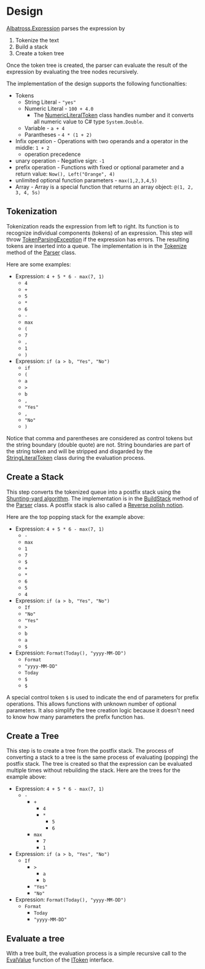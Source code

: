 # Design
[Albatross.Expression](xref:Albatross.Expression) parses the expression by
1. Tokenize the text
1. Build a stack
1. Create a token tree

Once the token tree is created, the parser can evaluate the result of the expression by evaluating the tree nodes recursively.  

The implementation of the design supports the following functionalties:
* Tokens
    * String Literal - `"yes"`
    * Numeric Literal - `100 + 4.0`
        * The [NumericLiteralToken](xref:Albatross.Expression.Tokens.NumericLiteralToken) class handles number and it converts all numeric value to C# type `System.Double`.
    * Variable - `a + 4`
    * Parantheses - `4 * (1 + 2)`
* Infix operation - Operations with two operands and a operator in the middle: `1 + 2`
    * operation precedence
* unary operation - Negative sign: `-1`
* prefix operation - Functions with fixed or optional parameter and a return value: `Now(), Left("Orange", 4)`
* unlimited optional function parameters - `max(1,2,3,4,5)`
* Array - Array is a special function that returns an array object: `@(1, 2, 3, 4, 5s)`


## Tokenization
Tokenization reads the expression from left to right.  Its function is to recognize individual components (tokens) of an expression.  This step will throw [TokenParsingException](xref:Albatross.Expression.Exceptions.TokenParsingException) if the expression has errors.  The resulting tokens are inserted into a queue.  The implementation is in the [Tokenize](xref:Albatross.Expression.Parser.Tokenize(System.String)) method of the [Parser](xref:Albatross.Expression.Parser) class.

Here are some examples:
* Expression: `4 + 5 * 6 - max(7, 1)`
    * `4`
    * `+`
    * `5`
    * `*`
    * `6`
    * `-`
    * `max`
    * `(`
    * `7`
    * `,`
    * `1`
    * `)`
* Expression: `if (a > b, "Yes", "No")`
    * `if`
    * `(`
    * `a`
    * `>`
    * `b`
    * `,`
    * `"Yes"`
    * `,`
    * `"No"`
    * `)`

Notice that comma and parentheses are considered as control tokens but the string boundary (double quote) are not.  String boundaries are part of the string token and will be stripped and disgarded by the [StringLiteralToken](xref:Albatross.Expression.Tokens.StringLiteralToken) class during the evaluation process.

## Create a Stack
This step converts the tokenized queue into a postfix stack using the [Shunting-yard algorithm](https://en.wikipedia.org/wiki/Shunting-yard_algorithm).  The implementation is in the [BuildStack](xref:Albatross.Expression.Parser.BuildStack(System.Collections.Generic.Queue{Albatross.Expression.Tokens.IToken})) method of the [Parser](xref:Albatross.Expression.Parser) class.  A postfix stack is also called a [Reverse polish notion](https://en.wikipedia.org/wiki/Reverse_Polish_notation).  

Here are the top popping stack for the example above:
* Expression: `4 + 5 * 6 - max(7, 1)`
    * `-`
	* `max`
	* `1`
	* `7`
	* `$`
	* `+`
	* `*`
	* `6`
	* `5`
	* `4`
* Expression: `if (a > b, "Yes", "No")`
	* `If`
	* `"No"`
	* `"Yes"`
	* `>`
	* `b`
	* `a`
	* `$`
* Expression: `Format(Today(), "yyyy-MM-DD")`
	* `Format`
	* `"yyyy-MM-DD"`
	* `Today`
	* `$`
	* `$`

A special control token `$` is used to indicate the end of parameters for prefix operations.  This allows functions with unknown number of optional parameters.  It also simplify the tree creation logic because it doesn't need to know how many parameters the prefix function has.

## Create a Tree
This step is to create a tree from the postfix stack.  The process of converting a stack to a tree is the same process of evaluating (popping) the postfix stack.  The tree is created so that the expression can be evaluated multiple times without rebuilding the stack.
Here are the trees for the example above:

* Expression: `4 + 5 * 6 - max(7, 1)`
	* `-`
		* `+`
			* `4`
			* `*`
				* `5`
				* `6`
		* `max`
			* `7`
			* `1`
* Expression: `if (a > b, "Yes", "No")`
	* `If`
		* `>`
			* `a`
			* `b`
		* `"Yes"`
		* `"No"`
* Expression: `Format(Today(), "yyyy-MM-DD")`
	* `Format`
		* `Today`
		* `"yyyy-MM-DD"`

## Evaluate a tree
With a tree built, the evaluation process is a simple recursive call to the [EvalValue](xref:Albatross.Expression.Tokens.IToken.EvalValue(System.Func{System.String,System.Object})) function of the [IToken](xref:Albatross.Expression.Tokens.IToken) interface.
